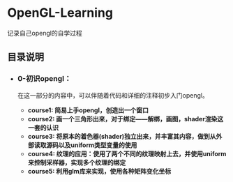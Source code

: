 # OpenGL-Learning

 记录自己opengl的自学过程



## 目录说明


- ### 0-初识opengl：
  在这一部分的内容中，可以伴随着代码和详细的注释初步入门opengl。
    
    - **course1: 简易上手opengl，创造出一个窗口**
    - **course2: 画一个三角形出来，对于绑定——解绑，画图，shader渲染这一套的认识**
    - **course3: 将原本的着色器(shader)独立出来，并丰富其内容，做到从外部读取源码以及uniform类型变量的使用**
    - **course4: 纹理的应用：使用了两个不同的纹理映射上去，并使用uniform来控制采样器，实现多个纹理的绑定**
    - **course5: 利用glm库来实现，使用各种矩阵变化坐标**